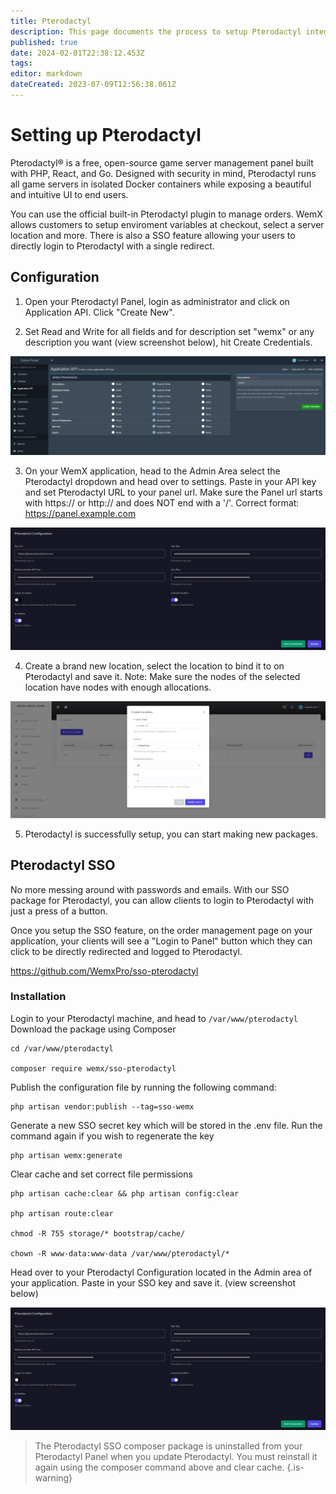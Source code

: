```yaml
---
title: Pterodactyl
description: This page documents the process to setup Pterodactyl integration for WemX
published: true
date: 2024-02-01T22:38:12.453Z
tags: 
editor: markdown
dateCreated: 2023-07-09T12:56:38.061Z
---
```


# Setting up Pterodactyl

Pterodactyl® is a free, open-source game server management panel built with PHP, React, and Go. Designed with security in mind, Pterodactyl runs all game servers in isolated Docker containers while exposing a beautiful and intuitive UI to end users.

You can use the official built-in Pterodactyl plugin to manage orders. WemX allows customers to setup enviroment variables at checkout, select a server location and more. There is also a SSO feature allowing your users to directly login to Pterodactyl with a single redirect.

## Configuration

1. Open your Pterodactyl Panel, login as administrator and click on Application API. Click "Create New".

2. Set Read and Write for all fields and for description set "wemx" or any description you want (view screenshot below), hit Create Credentials. 

![pterodactyl-config.png](/assets/third-party/pterodactyl-config.png)

3. On your WemX application, head to the Admin Area select the Pterodactyl dropdown and head over to settings. Paste in your API key and set Pterodactyl URL to your panel url. Make sure the Panel url starts with https:// or http:// and does NOT end with a '/'. Correct format: https://panel.example.com

![config.png](/assets/third-party/config.png)

4. Create a brand new location, select the location to bind it to on Pterodactyl and save it.
Note: Make sure the nodes of the selected location have nodes with enough allocations.

![location.png](/assets/third-party/location.png)

5. Pterodactyl is successfully setup, you can start making new packages. 
## Pterodactyl SSO

No more messing around with passwords and emails. With our SSO package for Pterodactyl, you can allow clients to login to Pterodactyl with just a press of a button. 

Once you setup the SSO feature, on the order management page on your application, your clients will see a "Login to Panel" button which they can click to be directly redirected and logged to Pterodactyl.

https://github.com/WemxPro/sso-pterodactyl

### Installation

Login to your Pterodactyl machine, and head to `/var/www/pterodactyl`
Download the package using Composer
```shell
cd /var/www/pterodactyl

composer require wemx/sso-pterodactyl
```

Publish the configuration file by running the following command:
```shell
php artisan vendor:publish --tag=sso-wemx
```

Generate a new SSO secret key which will be stored in the .env file. Run the command again if you wish to regenerate the key
```shell
php artisan wemx:generate
```

Clear cache and set correct file permissions
```shell
php artisan cache:clear && php artisan config:clear

php artisan route:clear

chmod -R 755 storage/* bootstrap/cache/

chown -R www-data:www-data /var/www/pterodactyl/*
```

Head over to your Pterodactyl Configuration located in the Admin area of your application. Paste in your SSO key and save it. (view screenshot below)

![config.png](/assets/third-party/config.png)

> The Pterodactyl SSO composer package is uninstalled from your Pterodactyl Panel when you update Pterodactyl. You must reinstall it again using the composer command above and clear cache.
{.is-warning}












